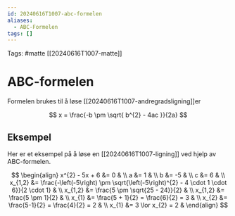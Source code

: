 ```yaml
---
id: 20240616T1007-abc-formelen
aliases:
  - ABC-Formelen
tags: []
---
```


Tags: #matte [[20240616T1007-matte]]

# ABC-formelen

Formelen brukes til å løse [[20240616T1007-andregradsligning]]er

$$
x = \frac{-b \pm \sqrt{ b^{2} - 4ac }}{2a}
$$

## Eksempel

Her er et eksempel på å løse en [[20240616T1007-ligning]] ved hjelp av ABC-formelen.

$$
\begin{align}
	x^{2} - 5x + 6 &= 0 & \\
	a &= 1 & \\
	b &= -5 & \\
	c &= 6 & \\
	x_{1,2} &= \frac{-\left(-5\right) \pm \sqrt{\left(-5\right)^{2} - 4 \cdot 1 \cdot 6}}{2 \cdot 1} & \\
	x_{1,2} &= \frac{5 \pm \sqrt{25 - 24}}{2} & \\
	x_{1,2} &= \frac{5 \pm 1}{2} & \\
	x_{1} &= \frac{5 + 1}{2} = \frac{6}{2} = 3 & \\
	x_{2} &= \frac{5-1}{2} = \frac{4}{2} = 2 & \\
	x_{1} &= 3 \lor x_{2} = 2 &
\end{align}
$$
